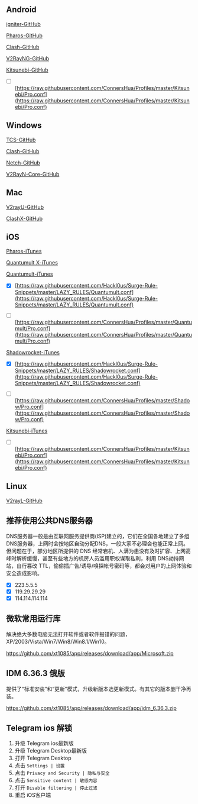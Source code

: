 ## Android

[igniter-GitHub](https://github.com/trojan-gfw/igniter/releases)

[Pharos-GitHub](https://github.com/PharosVip/Pharos-Android-Test/releases/latest)

[Clash-GitHub](https://github.com/Kr328/ClashForAndroid/releases)

[V2RayNG-GitHub](https://github.com/2dust/v2rayNG/releases/latest)

[Kitsunebi-GitHub](https://github.com/xt1085/app/releases/download/app/Kitsunebi.apk)

- [ ] [https://raw.githubusercontent.com/ConnersHua/Profiles/master/Kitsunebi/Pro.conf](https://raw.githubusercontent.com/ConnersHua/Profiles/master/Kitsunebi/Pro.conf)

## Windows

[TCS-GitHub](https://github.com/KevinZonda/trojan-client-slim/releases)

[Clash-GitHub](https://github.com/Fndroid/clash_for_windows_pkg/releases/latest)

[Netch-GitHub](https://github.com/NetchX/Netch/releases/latest)

[V2RayN-Core-GitHub](https://github.com/2dust/v2rayN/releases/latest/download/v2rayN-Core.zip)


## Mac

[V2rayU-GitHub](https://github.com/yanue/V2rayU/releases/latest/download/V2rayU.dmg)

[ClashX-GitHub](https://github.com/yichengchen/clashX/releases/latest/download/ClashX.dmg)

## iOS

[Pharos-iTunes](https://apps.apple.com/us/app/pharos-pro/id1456610173)

[Quantumult X-iTunes](https://apps.apple.com/us/app/quantumult-x/id1443988620)

[Quantumult-iTunes](https://itunes.apple.com/us/app/quantumult/id1252015438?mt=8)

- [x] [https://raw.githubusercontent.com/Hackl0us/Surge-Rule-Snippets/master/LAZY_RULES/Quantumult.conf](https://raw.githubusercontent.com/Hackl0us/Surge-Rule-Snippets/master/LAZY_RULES/Quantumult.conf)

- [ ] [https://raw.githubusercontent.com/ConnersHua/Profiles/master/Quantumult/Pro.conf](https://raw.githubusercontent.com/ConnersHua/Profiles/master/Quantumult/Pro.conf)

[Shadowrocket-iTunes](https://apps.apple.com/us/app/shadowrocket/id932747118)

- [x] [https://raw.githubusercontent.com/Hackl0us/Surge-Rule-Snippets/master/LAZY_RULES/Shadowrocket.conf](https://raw.githubusercontent.com/Hackl0us/Surge-Rule-Snippets/master/LAZY_RULES/Shadowrocket.conf)

- [ ] [https://raw.githubusercontent.com/ConnersHua/Profiles/master/Shadow/Pro.conf](https://raw.githubusercontent.com/ConnersHua/Profiles/master/Shadow/Pro.conf)

[Kitsunebi-iTunes](https://itunes.apple.com/us/app/kitsunebi-proxy-utility/id1446584073?mt=8)

- [ ] [https://raw.githubusercontent.com/ConnersHua/Profiles/master/Kitsunebi/Pro.conf](https://raw.githubusercontent.com/ConnersHua/Profiles/master/Kitsunebi/Pro.conf)

## Linux

[V2rayL-GitHub](https://github.com/jiangxufeng/v2rayL/releases/latest)

## 推荐使用公共DNS服务器

DNS服务器一般是由互联网服务提供商(ISP)建立的，它们在全国各地建立了多组DNS服务器，上网时会按地区自动分配DNS，一般大家不必理会也能正常上网。但问题在于，部分地区所提供的 DNS 经常宕机、人满为患没有及时扩容、上网高峰时解析缓慢，甚至有些地方的机房人员滥用职权谋取私利，利用 DNS劫持网站，自行篡改 TTL，偷偷插广告/诱导/嗅探帐号密码等，都会对用户的上网体验和安全造成影响。

- [x] 223.5.5.5
- [x] 119.29.29.29
- [x] 114.114.114.114

## 微软常用运行库

解决绝大多数电脑无法打开软件或者软件报错的问题，XP/2003/Vista/Win7/Win8/Win8.1/Win10。

https://github.com/xt1085/app/releases/download/app/Microsoft.zip

## IDM 6.36.3 俄版

提供了“标准安装”和“更新”模式，升级新版本选更新模式。有其它的版本删干净再装。

https://github.com/xt1085/app/releases/download/app/idm_6.36.3.zip

## Telegram ios 解锁

1.  升级 Telegram ios最新版
2.  升级 Telegram Desktop最新版
3.  打开 Telegram Desktop
4.  点击 `Settings | 设置`
5.  点击 `Privacy and Security | 隐私与安全`
6.  点击 `Sensitive content | 敏感内容`
7.  打开 `Disable filtering | 停止过滤`
8.  重启 iOS客户端
